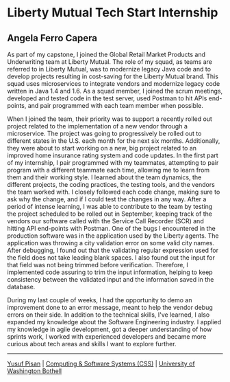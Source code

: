 # Liberty Mutual Tech Start Internship

## Angela Ferro Capera

As part of my capstone, I joined the Global Retail Market Products and Underwriting team at Liberty Mutual. The role of my squad, as teams are referred to in Liberty Mutual, was to modernize legacy Java code and to develop projects resulting in cost-saving for the Liberty Mutual brand. This squad uses microservices to integrate vendors and modernize legacy code written in Java 1.4 and 1.6. As a squad member, I joined the scrum meetings, developed and tested code in the test server, used Postman to hit APIs end-points, and pair programmed with each team member when possible.

When I joined the team, their priority was to support a recently rolled out project related to the implementation of a new vendor through a microservice. The project was going to progressively be rolled out to different states in the U.S. each month for the next six months. Additionally, they were about to start working on a new, big project related to an improved home insurance rating system and code updates. In the first part of my internship, I pair programmed with my teammates, attempting to pair program with a different teammate each time, allowing me to learn from them and their working style. I learned about the team dynamics, the different projects, the coding practices, the testing tools, and the vendors the team worked with. I closely followed each code change, making sure to ask why the change, and if I could test the changes in any way. After a period of intense learning, I was able to contribute to the team by testing the project scheduled to be rolled out in September, keeping track of the vendors our software called with the Service Call Recorder (SCR) and hitting API end-points with Postman. One of the bugs I encountered in the production software was in the application used by the Liberty agents. The application was throwing a city validation error on some valid city names. After debugging, I found out that the validating regular expression used for the field does not take leading blank spaces. I also found out the input for that field was not being trimmed before verification. Therefore, I implemented code assuring to trim the input information, helping to keep consistency between the validated input and the information saved in the database.

During my last couple of weeks, I had the opportunity to demo an improvement done to an error message, meant to help the vendor debug errors on their side. In addition to the technical skills, I've learned, I also expanded my knowledge about the Software Engineering industry. I applied my knowledge in agile development, got a deeper understanding of how sprints work, I worked with experienced developers and became more curious about tech areas and skills I want to explore further.

***

[Yusuf Pisan](https://pisanorg.github.io/yusuf/) | [Computing & Software Systems (CSS)](https://www.uwb.edu/css) | [University of Washington Bothell](https://www.uwb.edu/)
